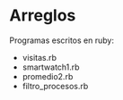 # Arreglos
Programas escritos en ruby:

- visitas.rb
- smartwatch1.rb
- promedio2.rb
- filtro_procesos.rb